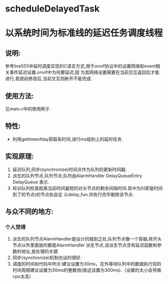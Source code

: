 scheduleDelayedTask
===================

# 以系统时间为标准线的延迟任务调度线程

## 说明:
   参考live555中延时调度实现的C语言方式,用于onvif协议中的设置网络和event相关事件延迟设置.onvif中为何要延迟,因
   为其网络设置需要在当前交互返回后才能进行,若提前修改后,当前交互则断开不能完成.

## 使用方法:
  见main.c中的使用例子.
  
## 特性:
  
* 利用gettimeofday获取系时间,进行ms级别上的延时任务.
  
## 实现原理:

1. 延迟队列,同步(synchronize)时间点作为队列的更新时间戳.
2. 派生的队列节点,队列节点,队列由AlarmHandler DelayQueueEntry DelayQueue 表示.
3. 轮训队列检查距离当前时间最短的对头节点的剩余间隔时间.其中为0(即是时间到了的节点)的节点执自定
      义delay_fun.并执行完毕删除该节点.

## 与众不同的地方:
 
### 个人觉得
  1. 派生的队列节点AlarmHandler是设计的独到之处,队列节点像一个容器,除开头节点以外里面放的都是AlarmHandler
  派生节点,该派生节点含有延迟函数和参数的地址,是处理的关键.
  2. 同步(synchronize)机制也设的很好.
  3. 调度的时间如代码中所示:建议设置为30ms，在外等待队列中的数据执行完的时间周期建议设置为30ms的整数倍(我这设置为300ms).（设置的太小会导致cpu太高）
  
